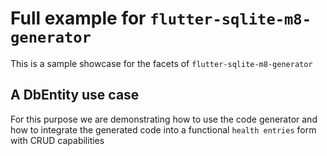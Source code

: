 # Full example for `flutter-sqlite-m8-generator` 

This is a sample showcase for the facets of `flutter-sqlite-m8-generator`

## A DbEntity use case

For this purpose we are demonstrating how to use the code generator and how to integrate the 
generated code into a functional `health entries` form with CRUD capabilities
